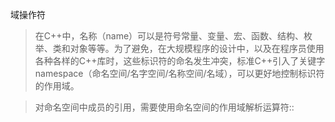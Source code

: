 域操作符

> 在C++中，名称（name）可以是符号常量、变量、宏、函数、结构、枚举、类和对象等等。为了避免，在大规模程序的设计中，以及在程序员使用各种各样的C++库时，这些标识符的命名发生冲突，标准C++引入了关键字namespace（命名空间/名字空间/名称空间/名域），可以更好地控制标识符的作用域。

> 对命名空间中成员的引用，需要使用命名空间的作用域解析运算符::
